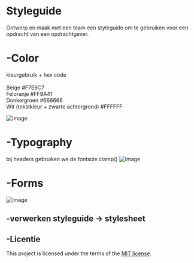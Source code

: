 # Styleguide
Ontwerp en maak met een team een styleguide om te gebruiken voor een opdracht van een opdrachtgever.
# -Color
kleurgebruik + hex code<br>
<br>Beige #F7E9C7
<br>Feloranje #FF9A41
<br>Donkergroen #666666
<br>Wit (tekstkleur + zwarte achtergrond) #FFFFFF

![image](https://github.com/user-attachments/assets/b9a60d7c-e11f-4567-b48b-ec33d35f8044)

# -Typography
bij headers gebruiken we de fontsize clamp()
![image](https://github.com/user-attachments/assets/6cae8754-0c2e-478d-86cb-b9bc7b2bba7c)

# -Forms
![image](https://github.com/user-attachments/assets/1e660d1b-a7a7-41a9-980f-4a3babf252c9)

## -verwerken styleguide -> stylesheet

## -Licentie

This project is licensed under the terms of the [MIT license](./LICENSE).

